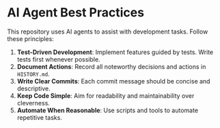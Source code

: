 # AI Agent Best Practices

This repository uses AI agents to assist with development tasks. Follow these principles:

1. **Test-Driven Development**: Implement features guided by tests. Write tests first whenever possible.
2. **Document Actions**: Record all noteworthy decisions and actions in `HISTORY.md`.
3. **Write Clear Commits**: Each commit message should be concise and descriptive.
4. **Keep Code Simple**: Aim for readability and maintainability over cleverness.
5. **Automate When Reasonable**: Use scripts and tools to automate repetitive tasks.

